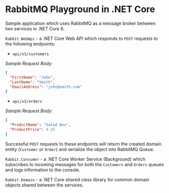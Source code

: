 # RabbitMQ Playground in .NET Core

Sample application which uses RabbitMQ as a message broker between two services in .NET Core 6.

`Rabbit.WebApi` - a .NET Core Web API which responds to `POST` requests to the following endpoints:

* `api/v1/customers`


_Sample Request Body:_

```json
{
  "FirstName": "John",
  "LastName": "Smith",
  "EmailAddress": "john@smith.com"
}
```

* `api/v1/orders`

_Sample Request Body:_

```json
{
  "ProductName": "Salad Box",
  "ProductPrice": 4.25
}
```

Successful `POST` requests to these endpoints will return the created domain entity (`Customer` or `Order`) and serialize the object into RabbitMQ Queue.

`Rabbit.Consumer` - a .NET Core Worker Service (Background) which subscribes to incoming messages for both the `Customers` and `Orders` queues and
logs information to the console.

`Rabbit.Domain` - a .NET Core shared class library for common domain objects shared between the services.
